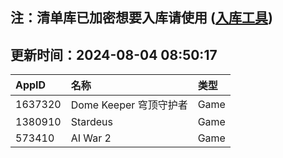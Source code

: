## 注：清单库已加密想要入库请使用 ([入库工具](https://github.com/BlankTMing/ManifestAutoUpdate/releases))

## 更新时间：2024-08-04 08:50:17
| AppID | 名称 | 类型  |
| :-------------------- | :----------------------------- | :----------- |
| 1637320 | Dome Keeper 穹顶守护者| Game |
| 1380910 | Stardeus| Game |
| 573410 | AI War 2| Game |
